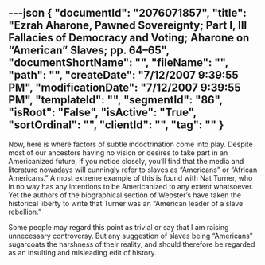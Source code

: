 ---json
{
  "documentId": "2076071857",
  "title": "Ezrah Aharone, Pawned Sovereignty; Part I, III Fallacies of Democracy and Voting; Aharone on “American” Slaves; pp. 64–65",
  "documentShortName": "",
  "fileName": "",
  "path": "",
  "createDate": "7/12/2007 9:39:55 PM",
  "modificationDate": "7/12/2007 9:39:55 PM",
  "templateId": "",
  "segmentId": "86",
  "isRoot": "False",
  "isActive": "True",
  "sortOrdinal": "",
  "clientId": "",
  "tag": ""
}
---

Now, here is where factors of subtle indoctrination come into play. Despite most of our ancestors having no vision or desires to take part in an Americanized future, if you notice closely, you’ll find that the media and literature nowadays will cunningly refer to slaves as “Americans” or “African Americans.” A most extreme example of this is found with Nat Turner, who in no way has any intentions to be Americanized to any extent whatsoever. Yet the authors of the biographical section of Webster’s have taken the historical liberty to write that Turner was an “American leader of a slave rebellion.”

Some people may regard this point as trivial or say that I am raising unnecessary controversy. But any suggestion of slaves being “Americans” sugarcoats the harshness of their reality, and should therefore be regarded as an insulting and misleading edit of history.
